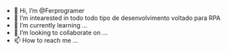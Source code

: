 - 👋 Hi, I’m @Ferprogramer                          
- 👀 I’m intearested in  todo  todo tipo de desenvolvimento voltado para RPA
- 🌱 I’m currently learning ...
- 💞️ I’m looking to collaborate on ...
- 📫 How to reach me ...

<!---
Ferprogramer/Ferprogramer is a ✨ special ✨ repository because its `README.md` (this file) appears on your GitHub profile.
You can click the Preview link to take a look at your changes.
--->
